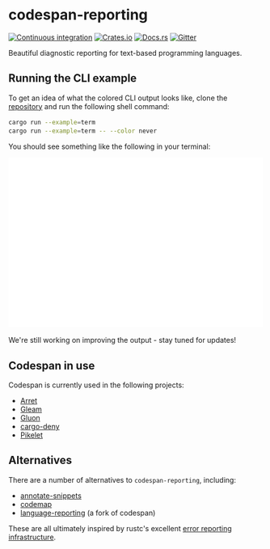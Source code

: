 # codespan-reporting

[![Continuous integration][actions-badge]][actions-url]
[![Crates.io][crate-badge]][crate-url]
[![Docs.rs][docs-badge]][docs-url]
[![Gitter][gitter-badge]][gitter-lobby]

[actions-badge]: https://img.shields.io/github/workflow/status/brendanzab/codespan/Continuous%20integration
[actions-url]: https://github.com/brendanzab/codespan/actions
[crate-url]: https://crates.io/crates/codespan-reporting
[crate-badge]: https://img.shields.io/crates/v/codespan-reporting.svg
[docs-url]: https://docs.rs/codespan-reporting
[docs-badge]: https://docs.rs/codespan-reporting/badge.svg
[gitter-badge]: https://badges.gitter.im/codespan-rs/codespan.svg
[gitter-lobby]: https://gitter.im/codespan-rs/Lobby

Beautiful diagnostic reporting for text-based programming languages.

## Running the CLI example

To get an idea of what the colored CLI output looks like,
clone the [repository](https://github.com/brendanzab/codespan)
and run the following shell command:

```sh
cargo run --example=term
cargo run --example=term -- --color never
```

You should see something like the following in your terminal:

![sample](./codespan-reporting/assets/sample.svg?sanitize=true)

We're still working on improving the output - stay tuned for updates!

## Codespan in use

Codespan is currently used in the following projects:

- [Arret](https://arret-lang.org)
- [Gleam](https://github.com/lpil/gleam/)
- [Gluon](https://github.com/gluon-lang/gluon)
- [cargo-deny](https://github.com/EmbarkStudios/cargo-deny)
- [Pikelet](https://github.com/pikelet-lang/pikelet)

## Alternatives

There are a number of alternatives to `codespan-reporting`, including:

- [annotate-snippets][annotate-snippets]
- [codemap][codemap]
- [language-reporting][language-reporting] (a fork of codespan)

These are all ultimately inspired by rustc's excellent [error reporting infrastructure][librustc_errors].

[annotate-snippets]: https://crates.io/crates/annotate-snippets
[codemap]: https://crates.io/crates/codemap
[language-reporting]: https://crates.io/crates/language-reporting
[librustc_errors]: https://github.com/rust-lang/rust/tree/master/src/librustc_errors
